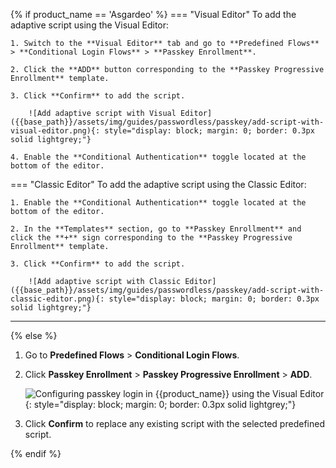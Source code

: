 {% if product_name == 'Asgardeo' %}
=== "Visual Editor"
    To add the adaptive script using the Visual Editor:

    1. Switch to the **Visual Editor** tab and go to **Predefined Flows** > **Conditional Login Flows** > **Passkey Enrollment**.

    2. Click the **ADD** button corresponding to the **Passkey Progressive Enrollment** template.

    3. Click **Confirm** to add the script.

        ![Add adaptive script with Visual Editor]({{base_path}}/assets/img/guides/passwordless/passkey/add-script-with-visual-editor.png){: style="display: block; margin: 0; border: 0.3px solid lightgrey;"}
    
    4. Enable the **Conditional Authentication** toggle located at the bottom of the editor.

=== "Classic Editor"
    To add the adaptive script using the Classic Editor:

    1. Enable the **Conditional Authentication** toggle located at the bottom of the editor.

    2. In the **Templates** section, go to **Passkey Enrollment** and click the **+** sign corresponding to the **Passkey Progressive Enrollment** template.
        
    3. Click **Confirm** to add the script.

        ![Add adaptive script with Classic Editor]({{base_path}}/assets/img/guides/passwordless/passkey/add-script-with-classic-editor.png){: style="display: block; margin: 0; border: 0.3px solid lightgrey;"}
---
{% else %}
1. Go to **Predefined Flows** > **Conditional Login Flows**.

2. Click **Passkey Enrollment** > **Passkey Progressive Enrollment** > **ADD**.

    ![Configuring passkey login in {{product_name}} using the Visual Editor]({{base_path}}/assets/img/guides/passwordless/passkey/add-passkey-login.png){: style="display: block; margin: 0; border: 0.3px solid lightgrey;"}

3. Click **Confirm** to replace any existing script with the selected predefined script.

{% endif %}